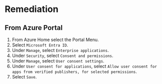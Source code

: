 # Remediation

## From Azure Portal

1. From Azure Home select the Portal Menu.
2. Select `Microsoft Entra ID`.
3. Under `Manage`, select `Enterprise applications`.
4. Under `Security`, select `Consent and permissions`.
5. Under `Manage`, select `User consent settings`.
6. Under `User consent for applications`, select `Allow user consent for apps from verified publishers, for selected permissions`.
7. Select `Save`.
